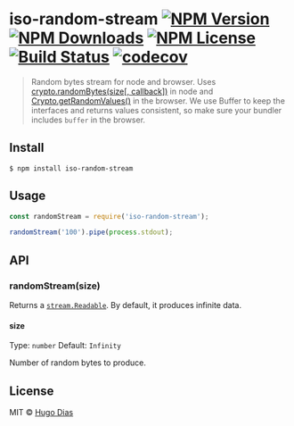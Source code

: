 # iso-random-stream [![NPM Version](https://img.shields.io/npm/v/iso-random-stream.svg)](https://www.npmjs.com/package/iso-random-stream) [![NPM Downloads](https://img.shields.io/npm/dt/iso-random-stream.svg)](https://www.npmjs.com/package/iso-random-stream) [![NPM License](https://img.shields.io/npm/l/iso-random-stream.svg)](https://www.npmjs.com/package/iso-random-stream) [![Build Status](https://travis-ci.org/hugomrdias/iso-random-stream.svg?branch=master)](https://travis-ci.org/hugomrdias/iso-random-stream) [![codecov](https://codecov.io/gh/hugomrdias/iso-random-stream/badge.svg?branch=master)](https://codecov.io/gh/hugomrdias/iso-random-stream?branch=master)

> Random bytes stream for node and browser. Uses [crypto.randomBytes(size[, callback])](https://nodejs.org/api/crypto.html#crypto_crypto_randombytes_size_callback) in node and [Crypto.getRandomValues()](https://developer.mozilla.org/en-US/docs/Web/API/Crypto/getRandomValues) in the browser. We use Buffer to keep the interfaces and returns values consistent, so make sure your bundler includes `buffer` in the browser.

## Install

```
$ npm install iso-random-stream
```

## Usage

```js
const randomStream = require('iso-random-stream');

randomStream('100').pipe(process.stdout);
```

## API

### randomStream(size)

Returns a [`stream.Readable`](https://nodejs.org/api/stream.html#stream_readable_streams). By default, it produces infinite data.

#### size

Type: `number`
Default: `Infinity`

Number of random bytes to produce.

## License

MIT © [Hugo Dias](http://hugodias.me)
